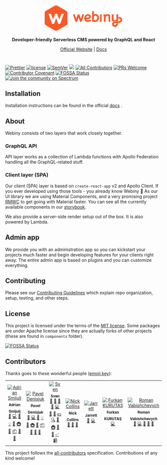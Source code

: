 <br/>
<p align="center">
  <img src="./static/webiny-logo.svg" width="250" />
  <br/><br/>
  <strong>Developer-friendly Serverless CMS powered by GraphQL and React</strong>
</p>
<p align="center">
  <a href="https://www.webiny.com">Official Website</a> |
  <a href="https://docs.webiny.com">Docs</a> 
</p>

#

<p align="center">

[![Prettier](https://img.shields.io/badge/code_style-prettier-ff69b4.svg)](https://prettier.io)
[![license](https://img.shields.io/badge/license-MIT-green.svg)](https://github.com/webiny/webiny-js/blob/master/LICENSE)
[![SemVer](http://img.shields.io/:semver-2.0.0-brightgreen.svg)](http://semver.org)
![](https://img.shields.io/npm/types/react-butterfiles.svg)
[![All Contributors](https://img.shields.io/badge/all_contributors-6-orange.svg?style=flat-square)](#contributors)
[![PRs Welcome](https://img.shields.io/badge/PRs-welcome-brightgreen.svg?style=flat-square)](http://makeapullrequest.com)
[![Contributor Covenant](https://img.shields.io/badge/Contributor%20Covenant-v1.4%20adopted-ff69b4.svg)](code-of-conduct.md)
[![FOSSA Status](https://app.fossa.io/api/projects/git%2Bgithub.com%2FWebiny%2Fwebiny-js.svg?type=shield)](https://app.fossa.io/projects/git%2Bgithub.com%2FWebiny%2Fwebiny-js?ref=badge_shield)
[![Join the community on Spectrum][spectrum-badge]][spectrum]

</p>

## Installation

Installation instructions can be found in the official [docs](https://docs.webiny.com) .

## About

Webiny consists of two layers that work closely together.

### GraphQL API

API layer works as a collection of Lambda functions with Apollo Federation handling all the GraphQL-related stuff.

### Client layer (SPA)

Our client (SPA) layer is based on `create-react-app` v2 and Apollo Client. If you ever developed using those tools - you already know Webiny 🙂
As our UI library we are using Material Components, and a very promising project [RMWC](https://jamesmfriedman.github.io/rmwc/) to get going with Material faster.
You can see all the currently available components in our [storybook](https://storybook.webiny.com/).

We also provide a server-side render setup out of the box. It is also powered by Lambda.

## Admin app

We provide you with an administration app so you can kickstart your projects much faster and begin developing features for your clients right away.
The entire admin app is based on plugins and you can customize everything.

## Contributing

Please see our [Contributing Guidelines](/CONTRIBUTING.md) which explain repo organization, setup, testing, and other steps.

## License

This project is licensed under the terms of the [MIT license](/LICENSE). Some packages are under Apache license since they are actually forks of other projects (these are found in `components` folder).

[![FOSSA Status](https://app.fossa.io/api/projects/git%2Bgithub.com%2FWebiny%2Fwebiny-js.svg?type=large)](https://app.fossa.io/projects/git%2Bgithub.com%2FWebiny%2Fwebiny-js?ref=badge_large)

## Contributors

Thanks goes to these wonderful people ([emoji key](https://allcontributors.org/docs/en/emoji-key)):

<!-- ALL-CONTRIBUTORS-LIST:START - Do not remove or modify this section -->
<!-- prettier-ignore-start -->
<!-- markdownlint-disable -->
<table>
  <tr>
    <td align="center"><a href="https://www.webiny.com"><img src="https://avatars0.githubusercontent.com/u/5121148?v=4" width="100px;" alt="Adrian Smijulj"/><br /><sub><b>Adrian Smijulj</b></sub></a><br /><a href="#question-doitadrian" title="Answering Questions">💬</a> <a href="https://github.com/Webiny/webiny-js/commits?author=doitadrian" title="Code">💻</a> <a href="https://github.com/Webiny/webiny-js/commits?author=doitadrian" title="Documentation">📖</a> <a href="#example-doitadrian" title="Examples">💡</a> <a href="#ideas-doitadrian" title="Ideas, Planning, & Feedback">🤔</a> <a href="#infra-doitadrian" title="Infrastructure (Hosting, Build-Tools, etc)">🚇</a> <a href="#maintenance-doitadrian" title="Maintenance">🚧</a> <a href="#platform-doitadrian" title="Packaging/porting to new platform">📦</a> <a href="#plugin-doitadrian" title="Plugin/utility libraries">🔌</a> <a href="#tool-doitadrian" title="Tools">🔧</a></td>
    <td align="center"><a href="http://webiny.com/"><img src="https://avatars1.githubusercontent.com/u/3920893?v=4" width="100px;" alt="Pavel Denisjuk"/><br /><sub><b>Pavel Denisjuk</b></sub></a><br /><a href="#question-Pavel910" title="Answering Questions">💬</a> <a href="https://github.com/Webiny/webiny-js/commits?author=Pavel910" title="Code">💻</a> <a href="https://github.com/Webiny/webiny-js/commits?author=Pavel910" title="Documentation">📖</a> <a href="#example-Pavel910" title="Examples">💡</a> <a href="#ideas-Pavel910" title="Ideas, Planning, & Feedback">🤔</a> <a href="#infra-Pavel910" title="Infrastructure (Hosting, Build-Tools, etc)">🚇</a> <a href="#maintenance-Pavel910" title="Maintenance">🚧</a> <a href="#platform-Pavel910" title="Packaging/porting to new platform">📦</a> <a href="#plugin-Pavel910" title="Plugin/utility libraries">🔌</a> <a href="#projectManagement-Pavel910" title="Project Management">📆</a> <a href="#tool-Pavel910" title="Tools">🔧</a></td>
    <td align="center"><a href="http://www.webiny.com/"><img src="https://avatars3.githubusercontent.com/u/3808420?v=4" width="100px;" alt="Sven"/><br /><sub><b>Sven</b></sub></a><br /><a href="#question-SvenAlHamad" title="Answering Questions">💬</a> <a href="#blog-SvenAlHamad" title="Blogposts">📝</a> <a href="https://github.com/Webiny/webiny-js/issues?q=author%3ASvenAlHamad" title="Bug reports">🐛</a> <a href="#business-SvenAlHamad" title="Business development">💼</a> <a href="https://github.com/Webiny/webiny-js/commits?author=SvenAlHamad" title="Code">💻</a> <a href="#design-SvenAlHamad" title="Design">🎨</a> <a href="https://github.com/Webiny/webiny-js/commits?author=SvenAlHamad" title="Documentation">📖</a> <a href="#financial-SvenAlHamad" title="Financial">💵</a> <a href="#fundingFinding-SvenAlHamad" title="Funding Finding">🔍</a> <a href="#ideas-SvenAlHamad" title="Ideas, Planning, & Feedback">🤔</a> <a href="#infra-SvenAlHamad" title="Infrastructure (Hosting, Build-Tools, etc)">🚇</a> <a href="#maintenance-SvenAlHamad" title="Maintenance">🚧</a> <a href="#projectManagement-SvenAlHamad" title="Project Management">📆</a> <a href="#tutorial-SvenAlHamad" title="Tutorials">✅</a> <a href="#video-SvenAlHamad" title="Videos">📹</a></td>
    <td align="center"><a href="https://github.com/ndcollins"><img src="https://avatars0.githubusercontent.com/u/501726?v=4" width="100px;" alt="Nick Collins"/><br /><sub><b>Nick Collins</b></sub></a><br /><a href="https://github.com/Webiny/webiny-js/issues?q=author%3Andcollins" title="Bug reports">🐛</a> <a href="#ideas-ndcollins" title="Ideas, Planning, & Feedback">🤔</a> <a href="#userTesting-ndcollins" title="User Testing">📓</a></td>
    <td align="center"><a href="https://github.com/JetUni"><img src="https://avatars0.githubusercontent.com/u/1317221?v=4" width="100px;" alt="Jarrett"/><br /><sub><b>Jarrett</b></sub></a><br /><a href="https://github.com/Webiny/webiny-js/issues?q=author%3AJetUni" title="Bug reports">🐛</a> <a href="https://github.com/Webiny/webiny-js/commits?author=JetUni" title="Code">💻</a></td>
    <td align="center"><a href="https://github.com/enmesarru"><img src="https://avatars2.githubusercontent.com/u/40731570?v=4" width="100px;" alt="Furkan KURUTAŞ"/><br /><sub><b>Furkan KURUTAŞ</b></sub></a><br /><a href="https://github.com/Webiny/webiny-js/commits?author=enmesarru" title="Code">💻</a></td>
    <td align="center"><a href="https://github.com/roman-vabishchevych"><img src="https://avatars3.githubusercontent.com/u/4134474?v=4" width="100px;" alt="Roman Vabishchevych"/><br /><sub><b>Roman Vabishchevych</b></sub></a><br /><a href="https://github.com/Webiny/webiny-js/issues?q=author%3Aroman-vabishchevych" title="Bug reports">🐛</a> <a href="https://github.com/Webiny/webiny-js/commits?author=roman-vabishchevych" title="Code">💻</a> <a href="#ideas-roman-vabishchevych" title="Ideas, Planning, & Feedback">🤔</a> <a href="#plugin-roman-vabishchevych" title="Plugin/utility libraries">🔌</a> <a href="#userTesting-roman-vabishchevych" title="User Testing">📓</a></td>
  </tr>
</table>

<!-- markdownlint-enable -->
<!-- prettier-ignore-end -->
<!-- ALL-CONTRIBUTORS-LIST:END -->

This project follows the [all-contributors](https://github.com/all-contributors/all-contributors) specification. Contributions of any kind welcome!

[spectrum-badge]: https://withspectrum.github.io/badge/badge.svg
[spectrum]: https://spectrum.chat/webiny
